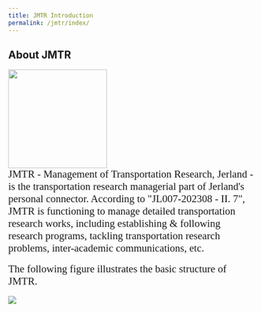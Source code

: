 ```yaml
---
title: JMTR Introduction
permalink: /jmtr/index/
---
```



<style>
.intro{
font-family:times;
font-size:21px;
}
</style>

## About JMTR
<div class="container">
    <div class="row">
        <div class="col-md-3">
          <img src="{{ "/assets/img/JMTR_icon.png" | relative_url }}" class="center" width='200' height='200'>
        </div>
        <div class="col-md-6">
            <div class="intro">
            JMTR - Management of Transportation Research, Jerland - is the transportation research managerial part of Jerland's personal connector. According to "JL007-202308 - II. 7", JMTR is functioning to manage detailed transportation research works, including establishing & following research programs, tackling transportation research problems, inter-academic communications, etc. 
            </div>
        </div>
    </div>
</div>
<br>
<div class="intro">
The following figure illustrates the basic structure of JMTR.
</div>
<br>
<img src="/Jerland/jmtr/JMTR.jpg">
